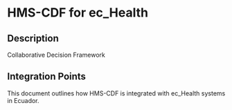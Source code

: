 # HMS-CDF for ec_Health

## Description

Collaborative Decision Framework

## Integration Points

This document outlines how HMS-CDF is integrated with ec_Health systems in Ecuador.
